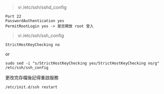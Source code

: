 >vi /etc/ssh/sshd_config
```
Port 22
PasswordAuthentication yes
PermitRootLogin yes -> 是否開放 root 登入
```
>vi /etc/ssh/ssh_config
```
StrictHostKeyChecking no
```
or
```
sudo sed -i "s/StrictHostKeyChecking yes/StrictHostKeyChecking no/g" /etc/ssh/ssh_config
```
更改完存檔後記得重啟服務
```
/etc/init.d/ssh restart

```
